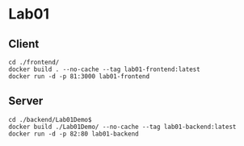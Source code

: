 # Lab01
## Client
``` 
cd ./frontend/
docker build . --no-cache --tag lab01-frontend:latest
docker run -d -p 81:3000 lab01-frontend
```
## Server
``` 
cd ./backend/Lab01Demo$
docker build ./Lab01Demo/ --no-cache --tag lab01-backend:latest
docker run -d -p 82:80 lab01-backend
```